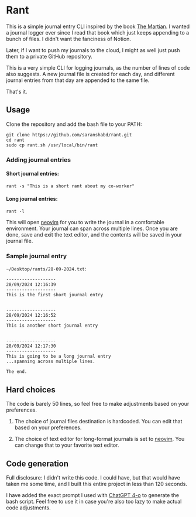 # Rant

This is a simple journal entry CLI inspired by the book [The Martian](https://www.goodreads.com/book/show/18007564-the-martian). I wanted a journal logger ever since I read that book which just keeps appending to a bunch of files. I didn't want the fanciness of Notion.

Later, if I want to push my journals to the cloud, I might as well just push them to a private GitHub repository.

This is a very simple CLI for logging journals, as the number of lines of code also suggests. A new journal file is created for each day, and different journal entries from that day are appended to the same file.

That's it.

## Usage

Clone the repository and add the bash file to your PATH:

```shell
git clone https://github.com/saranshabd/rant.git
cd rant
sudo cp rant.sh /usr/local/bin/rant
```

### Adding journal entries

#### Short journal entries:

```
rant -s "This is a short rant about my co-worker"
```

#### Long journal entries:

```
rant -l
```

This will open [neovim](https://neovim.io) for you to write the journal in a comfortable environment. Your journal can span across multiple lines. Once you are done, save and exit the text editor, and the contents will be saved in your journal file.

### Sample journal entry

`~/Desktop/rants/28-09-2024.txt`:

```
-------------------
28/09/2024 12:16:39
-------------------
This is the first short journal entry


-------------------
28/09/2024 12:16:52
-------------------
This is another short journal entry


-------------------
28/09/2024 12:17:30
-------------------
This is going to be a long journal entry
...spanning across multiple lines.

The end.

```

## Hard choices

The code is barely 50 lines, so feel free to make adjustments based on your preferences.

1. The choice of journal files destination is hardcoded. You can edit that based on your preferences.

1. The choice of text editor for long-format journals is set to [neovim](https://neovim.io). You can change that to your favorite text editor.

## Code generation

Full disclosure: I didn't write this code. I could have, but that would have taken me some time, and I built this entire project in less than 120 seconds.

I have added the exact prompt I used with [ChatGPT 4-o](https://platform.openai.com/docs/models/gpt-4o) to generate the bash script. Feel free to use it in case you're also too lazy to make actual code adjustments.
